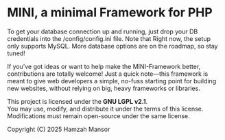 # MINI, a minimal Framework for PHP
To get your database connection up and running, just drop your DB credentials into the /config/config.ini file.
Note that Right now, the setup only supports MySQL. More database options are on the roadmap, so stay tuned!

If you’ve got ideas or want to help make the MINI-Framework better, contributions are totally welcome! Just a quick note—this framework is meant to give web developers a simple, no-fuss starting point for building new websites, without relying on big, heavy frameworks or libraries.

This project is licensed under the **GNU LGPL v2.1**.  
You may use, modify, and distribute it under the terms of this license.  
Modifications must remain open-source under the same license.  

Copyright (C) 2025 Hamzah Mansor
